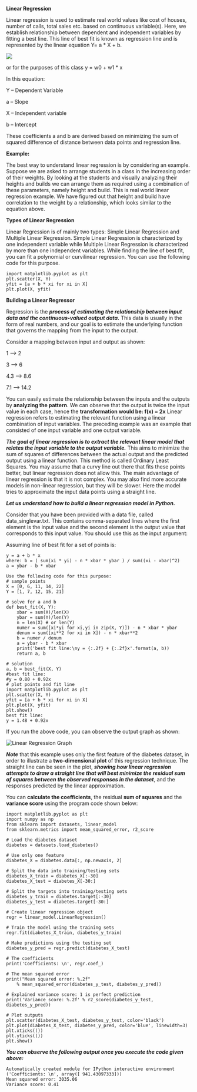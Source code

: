 **Linear Regression**

Linear regression is used to estimate real world values like cost of houses, number of calls, total sales etc. based on continuous variable(s). Here, we establish relationship between dependent and independent variables by fitting a best line. This line of best fit is known as regression line and is represented by the linear equation Y= a * X + b.

![](Homework1/images/LRGraph.png)

or for the purposes of this class y = w0 + w1 * x

In this equation:

Y – Dependent Variable

a – Slope

X – Independent variable

b – Intercept

These coefficients a and b are derived based on minimizing the sum of squared difference of distance between data points and regression line.



**Example:**

The best way to understand linear regression is by considering an example. Suppose we are asked to arrange students in a class in the increasing order of their weights. By looking at the students and visually analyzing their heights and builds we can arrange them as required using a combination of these parameters, namely height and build. This is real world linear regression example. We have figured out that height and build have correlation to the weight by a relationship, which looks similar to the equation above.

**Types of Linear Regression**

Linear Regression is of mainly two types: Simple Linear Regression and Multiple Linear Regression. Simple Linear Regression is characterized by one independent variable while Multiple Linear Regression is characterized by more than one independent variables. While finding the line of best fit, you can fit a polynomial or curvilinear regression. You can use the following code for this purpose.

    import matplotlib.pyplot as plt
    plt.scatter(X, Y)
    yfit = [a + b * xi for xi in X]
    plt.plot(X, yfit)

**Building a Linear Regressor**

Regression is the ***process of estimating the relationship between input data and the continuous-valued output data.*** This data is usually in the form of real numbers, and our goal is to estimate the underlying function that governs the mapping from the input to the output.

Consider a mapping between input and output as shown:

1 --> 2

3 --> 6

4.3 --> 8.6

7.1 --> 14.2

You can easily estimate the relationship between the inputs and the outputs by **analyzing the pattern**. We can observe that the output is twice the input value in each case, hence the **transformation would be: f(x) = 2x**
Linear regression refers to estimating the relevant function using a linear combination of input variables. The preceding example was an example that consisted of one input variable and one output variable.

***The goal of linear regression is to extract the relevant linear model that relates the input variable to the output variable.*** This aims to minimize the sum of squares of differences between the actual output and the predicted output using a linear function. This method is called Ordinary Least Squares. You may assume that a curvy line out there that fits these points better, but linear regression does not allow this. The main advantage of linear regression is that it is not complex. You may also find more accurate models in non-linear regression, but they will be slower. Here the model tries to approximate the input data points using a straight line.

***Let us understand how to build a linear regression model in Python.***

Consider that you have been provided with a data file, called data_singlevar.txt. This contains comma-separated lines where the first element is the input value and the second element is the output value that corresponds to this input value. You should use this as the input argument:

Assuming line of best fit for a set of points is:

    y = a + b * x
    where: b = ( sum(xi * yi) - n * xbar * ybar ) / sum((xi - xbar)^2)
    a = ybar - b * xbar

    Use the following code for this purpose:
    # sample points
    X = [0, 6, 11, 14, 22]
    Y = [1, 7, 12, 15, 21]

    # solve for a and b
    def best_fit(X, Y):
        xbar = sum(X)/len(X)
        ybar = sum(Y)/len(Y)
        n = len(X) # or len(Y)
        numer = sum([xi*yi for xi,yi in zip(X, Y)]) - n * xbar * ybar
        denum = sum([xi**2 for xi in X]) - n * xbar**2
        b = numer / denum
        a = ybar - b * xbar
        print('best fit line:\ny = {:.2f} + {:.2f}x'.format(a, b))
        return a, b

    # solution
    a, b = best_fit(X, Y)
    #best fit line:
    #y = 0.80 + 0.92x
    # plot points and fit line
    import matplotlib.pyplot as plt
    plt.scatter(X, Y)
    yfit = [a + b * xi for xi in X]
    plt.plot(X, yfit)
    plt.show()
    best fit line:
    y = 1.48 + 0.92x

If you run the above code, you can observe the output graph as shown:

![Linear Regression Graph](/Homework1/images/LinearRegressionGraph.jpg?raw=true)

***Note*** that this example uses only the first feature of the diabetes dataset, in order to illustrate a **two-dimensional plot** of this regression technique. The straight line can be seen in the plot, ***showing how linear regression attempts to draw a straight line that will best minimize the residual sum of squares between the observed responses in the dataset***, and the responses predicted by the linear approximation.

You can **calculate the coefficients**, the residual **sum of squares** and the **variance score** using the program code shown below:

    import matplotlib.pyplot as plt
    import numpy as np
    from sklearn import datasets, linear_model
    from sklearn.metrics import mean_squared_error, r2_score

    # Load the diabetes dataset
    diabetes = datasets.load_diabetes()

    # Use only one feature
    diabetes_X = diabetes.data[:, np.newaxis, 2]

    # Split the data into training/testing sets
    diabetes_X_train = diabetes_X[:-30]
    diabetes_X_test = diabetes_X[-30:]

    # Split the targets into training/testing sets
    diabetes_y_train = diabetes.target[:-30]
    diabetes_y_test = diabetes.target[-30:]

    # Create linear regression object
    regr = linear_model.LinearRegression()

    # Train the model using the training sets
    regr.fit(diabetes_X_train, diabetes_y_train)

    # Make predictions using the testing set
    diabetes_y_pred = regr.predict(diabetes_X_test)

    # The coefficients
    print('Coefficients: \n', regr.coef_)

    # The mean squared error
    print("Mean squared error: %.2f"
        % mean_squared_error(diabetes_y_test, diabetes_y_pred))

    # Explained variance score: 1 is perfect prediction
    print('Variance score: %.2f' % r2_score(diabetes_y_test, diabetes_y_pred))

    # Plot outputs
    plt.scatter(diabetes_X_test, diabetes_y_test, color='black')
    plt.plot(diabetes_X_test, diabetes_y_pred, color='blue', linewidth=3)
    plt.xticks(())
    plt.yticks(())
    plt.show()

***You can observe the following output once you execute the code given above:***

    Automatically created module for IPython interactive environment
    ('Coefficients: \n', array([ 941.43097333]))
    Mean squared error: 3035.06
    Variance score: 0.41
